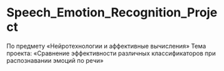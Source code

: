 # Speech_Emotion_Recognition_Project
По предмету «Нейротехнологии и аффективные вычисления» 
Тема проекта: «Сравнение эффективности различных классификаторов при распознавании эмоций по речи»

